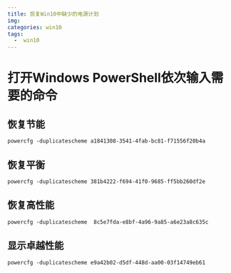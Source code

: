 ```yaml
---
title: 恢复Win10中缺少的电源计划
img: 
categories: win10
tags:
  -  win10
---
```

# 打开Windows PowerShell依次输入需要的命令
## 恢复节能
`powercfg -duplicatescheme a1841308-3541-4fab-bc81-f71556f20b4a`
## 恢复平衡
`powercfg -duplicatescheme 381b4222-f694-41f0-9685-ff5bb260df2e`
## 恢复高性能
`powercfg -duplicatescheme  8c5e7fda-e8bf-4a96-9a85-a6e23a8c635c`
## 显示卓越性能
`powercfg -duplicatescheme e9a42b02-d5df-448d-aa00-03f14749eb61`